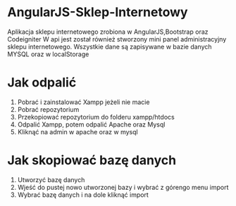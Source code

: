 # AngularJS-Sklep-Internetowy
Aplikacja sklepu internetowego zrobiona w AngularJS,Bootstrap oraz Codeigniter
W api jest został również stworzony mini panel administracyjny sklepu internetowego.
Wszystkie dane są zapisywane w bazie danych MYSQL oraz w localStorage

# Jak odpalić

1) Pobrać i zainstalować Xampp jeżeli nie macie
2) Pobrać repozytorium
3) Przekopiować repozytorium do folderu xampp/htdocs
4) Odpalić Xampp, potem odpalić Apache oraz Mysql
5) Kliknąć na admin w apache oraz w mysql

# Jak skopiować bazę danych

1) Utworzyć bazę danych 
2) Wjeść do pustej nowo utworzonej bazy i wybrać z górengo menu import
3) Wybrać bazę danych i na dole kliknąć import



